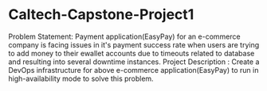 # Caltech-Capstone-Project1
Problem Statement: Payment application(EasyPay) for an e-commerce company is facing issues in it's payment success rate when users are trying to add money to their ewallet accounts due to timeouts related to database and resulting into several downtime instances.
Project Description : Create a DevOps infrastructure for above e-commerce application(EasyPay) to run in high-availability mode to solve this problem.
